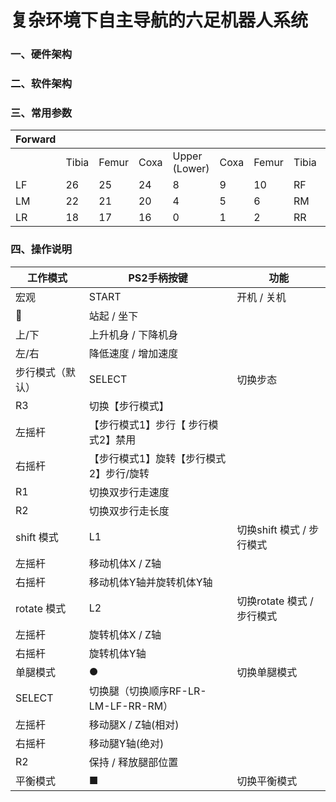 # 复杂环境下自主导航的六足机器人系统

### 一、硬件架构

### 二、软件架构

### 三、常用参数

| Forward |       |       |      |                   |      |       |       |      |
| ------- | ----- | ----- | ---- | ----------------- | ---- | ----- | ----- | ---- |
|         | Tibia | Femur | Coxa | Upper     (Lower) | Coxa | Femur | Tibia |      |
| LF      | 26    | 25    | 24   | 8                 | 9    | 10    | RF    |      |
| LM      | 22    | 21    | 20   | 4                 | 5    | 6     | RM    |      |
| LR      | 18    | 17    | 16   | 0                 | 1    | 2     | RR    |      |

### 四、操作说明

| 工作模式         | PS2手柄按键                             | 功能                       |
| ---------------- | --------------------------------------- | -------------------------- |
| 宏观             | START                                   | 开机 / 关机                |
| 🔺                | 站起 / 坐下                             |                            |
| 上/下            | 上升机身 / 下降机身                     |                            |
| 左/右            | 降低速度 / 增加速度                     |                            |
| 步行模式（默认） | SELECT                                  | 切换步态                   |
| R3               | 切换【步行模式】                        |                            |
| 左摇杆           | 【步行模式1】步行【 步行模式2】禁用     |                            |
| 右摇杆           | 【步行模式1】旋转【步行模式2】步行/旋转 |                            |
| R1               | 切换双步行走速度                        |                            |
| R2               | 切换双步行走长度                        |                            |
| shift  模式      | L1                                      | 切换shift 模式 / 步行模式  |
| 左摇杆           | 移动机体X / Z轴                         |                            |
| 右摇杆           | 移动机体Y轴并旋转机体Y轴                |                            |
| rotate  模式     | L2                                      | 切换rotate 模式 / 步行模式 |
| 左摇杆           | 旋转机体X / Z轴                         |                            |
| 右摇杆           | 旋转机体Y轴                             |                            |
| 单腿模式         | ●                                       | 切换单腿模式               |
| SELECT           | 切换腿（切换顺序RF-LR-LM-LF-RR-RM）     |                            |
| 左摇杆           | 移动腿X / Z轴(相对)                     |                            |
| 右摇杆           | 移动腿Y轴(绝对)                         |                            |
| R2               | 保持 / 释放腿部位置                     |                            |
| 平衡模式         | ■                                       | 切换平衡模式               |
